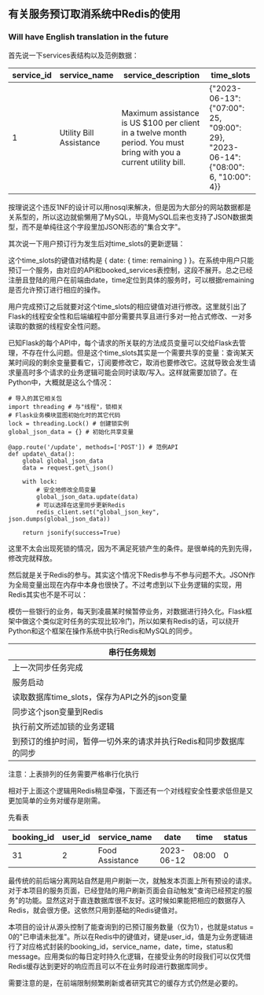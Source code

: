 ## 有关服务预订取消系统中Redis的使用
### Will have English translation in the future

首先说一下services表结构以及范例数据：

| service\_id | service\_name | service\_description | time\_slots |
| --- | --- | --- | --- |
| 1 | Utility Bill Assistance | Maximum assistance is US $100 per client in a twelve month period. You must bring with you a current utility bill. | {"2023-06-13": {"07:00": 25, "09:00": 29}, "2023-06-14": {"08:00": 6, "10:00": 4}} |

按理说这个违反1NF的设计可以用nosql来解决，但是因为大部分的网站数据都是关系型的，所以这边就偷懒用了MySQL，毕竟MySQL后来也支持了JSON数据类型，而不是单纯往这个字段里加JSON形态的"集合文字"。

其次说一下用户预订行为发生后对time\_slots的更新逻辑：

这个time\_slots的键值对结构是 { date: { time: remaining } }。在系统中用户只能预订一个服务，由对应的API和booked\_services表控制，这段不展开。总之已经注册且登陆的用户在前端由date，time定位到具体的服务时，可以根据remaining是否允许预订进行相应的操作。

用户完成预订之后就要对这个time\_slots的相应键值对进行修改。这里就引出了Flask的线程安全性和后端编程中部分需要共享且进行多对一抢占式修改、一对多读取的数据的线程安全性问题。

已知Flask的每个API中，每个请求的所关联的方法成员变量可以交给Flask去管理，不存在什么问题。但是这个time\_slots其实是一个需要共享的变量：查询某天某时间段的剩余变量要看它，订阅要修改它，取消也要修改它。这就导致会发生请求量高时多个请求的业务逻辑可能会同时读取/写入。这样就需要加锁了。在Python中，大概就是这么个情况：
```
# 导入的其它相关包
import threading # 与"线程"，锁相关
# Flask业务模块蓝图初始化时的其它代码
lock = threading.Lock() # 创建锁实例
global_json_data = {} # 初始化共享变量

@app.route('/update', methods=['POST']) # 范例API
def update\_data():
    global global_json_data
    data = request.get\_json()

    with lock:
        # 安全地修改全局变量
        global_json_data.update(data)
        # 可以选择在这里同步更新Redis
        redis_client.set("global_json_key", json.dumps(global_json_data))

    return jsonify(success=True)
```

这里不太会出现死锁的情况，因为不满足死锁产生的条件。是很单纯的先到先得，修改完就释放。

然后就是关于Redis的参与。其实这个情况下Redis参与不参与问题不大。JSON作为全局变量出现在内存中本身也很快了。不过考虑到以下业务逻辑的实现，用Redis其实也不是不可以：

模仿一些银行的业务，每天到凌晨某时候暂停业务，对数据进行持久化。Flask框架中做这个类似定时任务的实现比较冷门，所以如果有Redis的话，可以绕开Python和这个框架在操作系统中执行Redis和MySQL的同步。

| 串行任务规划 |
| --- |
| 上一次同步任务完成 |
| 服务启动 |
| 读取数据库time\_slots，保存为API之外的json变量 |
| 同步这个json变量到Redis |
| 执行前文所述加锁的业务逻辑 |
| 到预订的维护时间，暂停一切外来的请求并执行Redis和同步数据库的同步 |

注意：上表排列的任务需要严格串行化执行

相对于上面这个逻辑用Redis稍显牵强，下面还有一个对线程安全性要求低但是又更加简单的业务对缓存是刚需。

先看表

| booking\_id | user\_id | service\_name | date | time | status | message |
| --- | --- | --- | --- | --- | --- | --- |
| 31 | 2 | Food Assistance | 2023-06-12 | 08:00 | 0 | NULL |

最传统的前后端分离网站自然是用户刷新一次，就触发本页面上所有预设的请求。对于本项目的服务页面，已经登陆的用户刷新页面会自动触发"查询已经预定的服务"的功能。显然这对于直连数据库很不友好。这时候如果能把相应的数据存入Redis，就会很方便。这依然只用到基础的Redis键值对。

本项目的设计从源头控制了能查询到的已预订服务数量（仅为1），也就是status = 0的"已申请未批准"。所以在Redis中的键值对，键是user\_id，值是为业务逻辑进行了对应格式封装的booking\_id，service\_name，date，time，status和message。应用类似的每日定时持久化逻辑，在接受业务的时段我们可以仅凭借Redis缓存达到更好的响应而且可以不在业务时段进行数据库同步。

需要注意的是，在前端限制频繁刷新或者研究其它的缓存方式仍然是必要的。